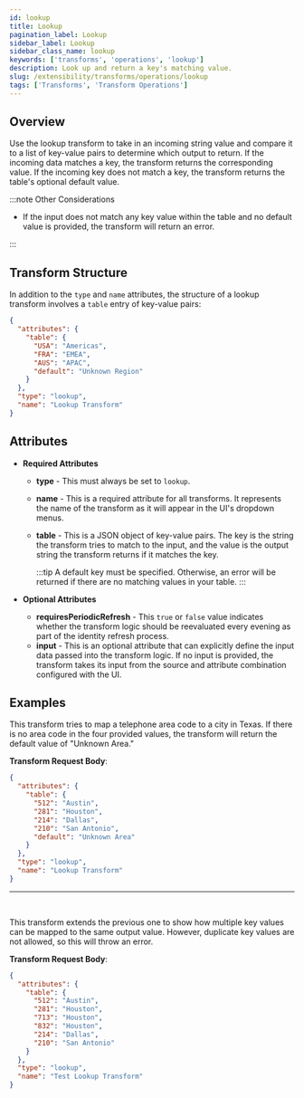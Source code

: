 ```yaml
---
id: lookup
title: Lookup
pagination_label: Lookup
sidebar_label: Lookup
sidebar_class_name: lookup
keywords: ['transforms', 'operations', 'lookup']
description: Look up and return a key's matching value.
slug: /extensibility/transforms/operations/lookup
tags: ['Transforms', 'Transform Operations']
---
```


## Overview

Use the lookup transform to take in an incoming string value and compare it to a list of key-value pairs to determine which output to return. If the incoming data matches a key, the transform returns the corresponding value. If the incoming key does not match a key, the transform returns the table's optional default value.

:::note Other Considerations

- If the input does not match any key value within the table and no default value is provided, the transform will return an error.

:::

## Transform Structure

In addition to the `type` and `name` attributes, the structure of a lookup transform involves a `table` entry of key-value pairs:

```json
{
  "attributes": {
    "table": {
      "USA": "Americas",
      "FRA": "EMEA",
      "AUS": "APAC",
      "default": "Unknown Region"
    }
  },
  "type": "lookup",
  "name": "Lookup Transform"
}
```

## Attributes

- **Required Attributes**

  - **type** - This must always be set to `lookup`.
  - **name** - This is a required attribute for all transforms. It represents the name of the transform as it will appear in the UI's dropdown menus.
  - **table** - This is a JSON object of key-value pairs. The key is the string the transform tries to match to the input, and the value is the output string the transform returns if it matches the key.

    :::tip A default key must be specified. Otherwise, an error will be returned if there are no matching values in your table. :::

- **Optional Attributes**
  - **requiresPeriodicRefresh** - This `true` or `false` value indicates whether the transform logic should be reevaluated every evening as part of the identity refresh process.
  - **input** - This is an optional attribute that can explicitly define the input data passed into the transform logic. If no input is provided, the transform takes its input from the source and attribute combination configured with the UI.

## Examples

This transform tries to map a telephone area code to a city in Texas. If there is no area code in the four provided values, the transform will return the default value of "Unknown Area."

**Transform Request Body**:

```json
{
  "attributes": {
    "table": {
      "512": "Austin",
      "281": "Houston",
      "214": "Dallas",
      "210": "San Antonio",
      "default": "Unknown Area"
    }
  },
  "type": "lookup",
  "name": "Lookup Transform"
}
```

---

<p>&nbsp;</p>

This transform extends the previous one to show how multiple key values can be mapped to the same output value. However, duplicate key values are not allowed, so this will throw an error.

**Transform Request Body**:

```json
{
  "attributes": {
    "table": {
      "512": "Austin",
      "281": "Houston",
      "713": "Houston",
      "832": "Houston",
      "214": "Dallas",
      "210": "San Antonio"
    }
  },
  "type": "lookup",
  "name": "Test Lookup Transform"
}
```
